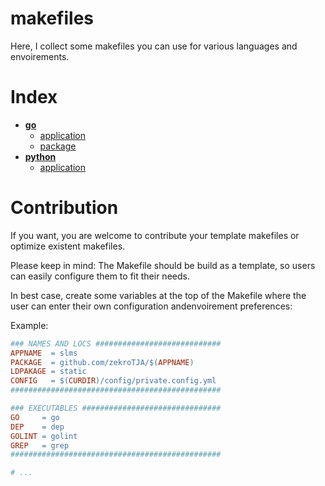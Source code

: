 # makefiles

Here, I collect some makefiles you can use for various languages and envoirements.

# Index

- **[go](go)**
  - [application](go/application)
  - [package](go/package)
- **[python](python)**
  - [application](python/application)
  <!-- - [package](python/package) -->
  
# Contribution

If you want, you are welcome to contribute your template makefiles or optimize existent makefiles.

Please keep in mind: The Makefile should be build as a template, so users can easily configure them to fit their needs.

In best case, create some variables at the top of the Makefile where the user can enter their own configuration andenvoirement preferences:

Example:
```Makefile
### NAMES AND LOCS ############################
APPNAME  = slms
PACKAGE  = github.com/zekroTJA/$(APPNAME)
LDPAKAGE = static
CONFIG   = $(CURDIR)/config/private.config.yml
###############################################

### EXECUTABLES ###############################
GO     = go
DEP    = dep
GOLINT = golint
GREP   = grep
###############################################

# ...
```
